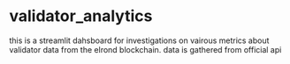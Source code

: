 # validator_analytics

this is a streamlit dahsboard for investigations on vairous metrics about validator data from the elrond blockchain.
data is gathered from official api
